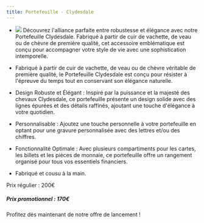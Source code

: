 ```yaml
---
title: Portefeuille - Clydesdale
---
```


* ![](/Clydestale.png)
  Découvrez l'alliance parfaite entre robustesse et élégance avec notre Portefeuille Clydesdale. Fabriqué à partir de cuir de vachette, de veau ou de chèvre de première qualité, cet accessoire emblématique est conçu pour accompagner votre style de vie avec une sophistication intemporelle.

* Fabriqué à partir de cuir de vachette, de veau ou de chèvre véritable de première qualité, le Portefeuille Clydesdale est conçu pour résister à l'épreuve du temps tout en conservant son élégance naturelle.
* Design Robuste et Élégant : Inspiré par la puissance et la majesté des chevaux Clydesdale, ce portefeuille présente un design solide avec des lignes épurées et des détails raffinés, ajoutant une touche d'élégance à votre quotidien.
* Personnalisable : Ajoutez une touche personnelle à votre portefeuille en optant pour une gravure personnalisée avec des lettres et/ou des chiffres.
* Fonctionnalité Optimale : Avec plusieurs compartiments pour les cartes, les billets et les pièces de monnaie, ce portefeuille offre un rangement organisé pour tous vos essentiels financiers.
* Fabriqué et cousu à la main.


Prix régulier : 200€

##### &#xA;Prix promotionnel : 170€


Profitez dès maintenant de notre offre de lancement !
